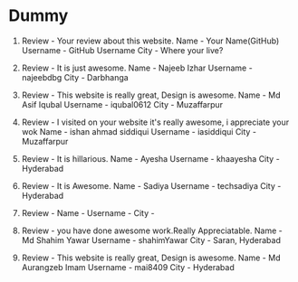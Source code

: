 # Dummy 
1.  Review - Your review about this website.
    Name - Your Name(GitHub)
    Username - GitHub Username
    City - Where your live?
    
2.  Review - It is just awesome.
    Name - Najeeb Izhar
    Username - najeebdbg
    City - Darbhanga
    
    

3.  Review - This website is really great, Design is awesome.
    Name - Md Asif Iqubal
    Username - iqubal0612
    City - Muzaffarpur



4.  Review - I visited on your website it's really awesome, i appreciate your wok
    Name - ishan ahmad siddiqui
    Username - iasiddiqui
    City -Muzaffarpur

    
    
5.  Review - It is hillarious.
    Name - Ayesha
    Username - khaayesha
    City - Hyderabad
    
    
6.  Review - It is Awesome.
    Name - Sadiya
    Username - techsadiya
    City - Hyderabad


    
7.  Review - 
    Name - 
    Username - 
    City -     
    
    
8.  Review - you have done awesome work.Really Appreciatable.
    Name - Md Shahim Yawar
    Username - shahimYawar
    City - Saran, Hyderabad
    
    
    
    
    
    
    
    
    
    
    
    
    
    
    
    
9.  Review - This website is really great, Design is awesome.
    Name - Md Aurangzeb Imam
    Username - mai8409
    City - Hyderabad   
    
